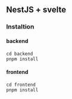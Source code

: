 ## NestJS + svelte

### Instaltion

#### backend
```
cd backend
pnpm install
```
#### frontend
```
cd frontend
pnpm install
```